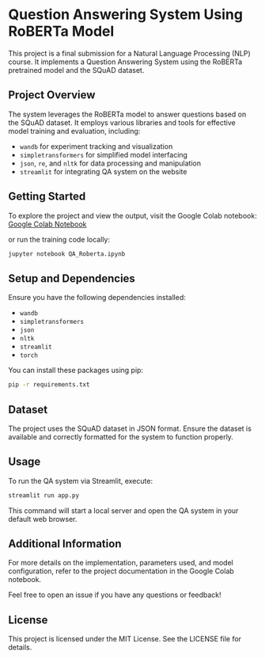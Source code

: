 # Question Answering System Using RoBERTa Model

This project is a final submission for a Natural Language Processing (NLP) course. It implements a Question Answering System using the RoBERTa pretrained model and the SQuAD dataset.

## Project Overview

The system leverages the RoBERTa model to answer questions based on the SQuAD dataset. It employs various libraries and tools for effective model training and evaluation, including:

- `wandb` for experiment tracking and visualization
- `simpletransformers` for simplified model interfacing
- `json`, `re`, and `nltk` for data processing and manipulation
- `streamlit` for integrating QA system on the website

## Getting Started

To explore the project and view the output, visit the Google Colab notebook:
[Google Colab Notebook](https://colab.research.google.com/drive/19w78i7DX12QjKwtjjaBC0u9YSPUVddK4?authuser=2#scrollTo=x6Z1MMdbGGtx)

or run the training code locally:

```bash
jupyter notebook QA_Roberta.ipynb
```

## Setup and Dependencies

Ensure you have the following dependencies installed:

- `wandb`
- `simpletransformers`
- `json`
- `nltk`
- `streamlit`
- `torch`

You can install these packages using pip:

```bash
pip -r requirements.txt
```

## Dataset

The project uses the SQuAD dataset in JSON format. Ensure the dataset is available and correctly formatted for the system to function properly.

## Usage

To run the QA system via Streamlit, execute:

```bash
streamlit run app.py
```

This command will start a local server and open the QA system in your default web browser.

## Additional Information

For more details on the implementation, parameters used, and model configuration, refer to the project documentation in the Google Colab notebook.

Feel free to open an issue if you have any questions or feedback!

## License

This project is licensed under the MIT License. See the LICENSE file for details.
